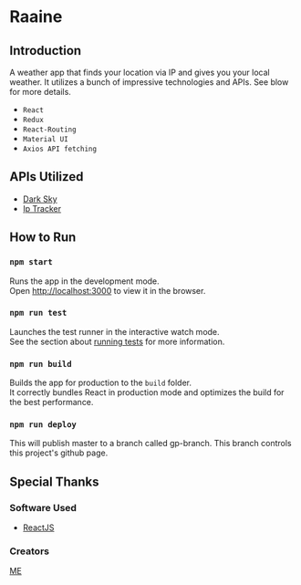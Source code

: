 # Raaine

## Introduction

A weather app that finds your location via IP and gives you your local weather. It utilizes a bunch of impressive technologies and APIs. See blow for more details.

* `React`
* `Redux`
* `React-Routing`
* `Material UI`
* `Axios API fetching`

## APIs Utilized

* [Dark Sky](https://darksky.net/dev) 
* [Ip Tracker](http://ip-api.com/json)

## How to Run

### `npm start`

Runs the app in the development mode.<br>
Open [http://localhost:3000](http://localhost:3000) to view it in the browser.

### `npm run test`

Launches the test runner in the interactive watch mode.<br>
See the section about [running tests](https://facebook.github.io/create-react-app/docs/running-tests) for more information.

### `npm run build`

Builds the app for production to the `build` folder.<br>
It correctly bundles React in production mode and optimizes the build for the best performance.

### `npm run deploy`

This will publish master to a branch called gp-branch. This branch controls this project's github page.

## Special Thanks

### Software Used

* [ReactJS](https://reactjs.org/)

### Creators

[ME](https://github.com/eandrews737)
